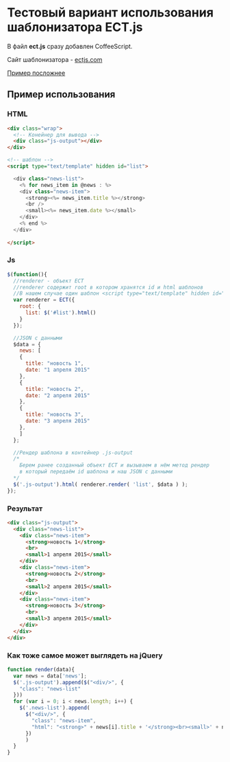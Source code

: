 # Тестовый вариант использования шаблонизатора ECT.js

В файл **ect.js** сразу добавлен CoffeeScript.

Сайт шаблонизатора - [ectjs.com](http://ectjs.com/)

[Пример посложнее](https://github.com/brainmurder/ect-js-test)

## Пример использования

### HTML

```html
<div class="wrap">
  <!-- Конейнер для вывода -->
  <div class="js-output"></div>
</div>

<!-- шаблон -->
<script type="text/template" hidden id="list">

  <div class="news-list">
    <% for news_item in @news : %>
    <div class="news-item">
      <strong><%= news_item.title %></strong>
      <br />
      <small><%= news_item.date %></small>
    </div>
    <% end %>
  </div>
  
</script>
```

### Js

```js
$(function(){
  //renderer - объект ECT
  //renderer содержит root в котором хранятся id и html шаблонов
  //В нашем случае один шаблон <script type="text/template" hidden id="list">
  var renderer = ECT({ 
    root: {
      list: $('#list').html()
    }
  });

  //JSON с данными
  $data = {
    news: [
    {
      title: "новость 1",
      date: "1 апреля 2015"
    },
    {
      title: "новость 2",
      date: "2 апреля 2015"
    },
    {
      title: "новость 3",
      date: "3 апреля 2015"
    },
    ]
  };

  //Рендер шаблона в контейнер .js-output
  /*
    Берем ранее созданный объект ECT и вызываем в нём метод рендер 
    в который передаём id шаблона и наш JSON с данными
  */
  $('.js-output').html( renderer.render( 'list', $data ) );
});
```

### Результат

```html
<div class="js-output">    
  <div class="news-list">
    <div class="news-item">
      <strong>новость 1</strong>
      <br>
      <small>1 апреля 2015</small>
    </div>
    <div class="news-item">
      <strong>новость 2</strong>
      <br>
      <small>2 апреля 2015</small>
    </div>
    <div class="news-item">
      <strong>новость 3</strong>
      <br>
      <small>3 апреля 2015</small>
    </div>
  </div>
</div>
```

### Как тоже самое может выглядеть на jQuery

```js
function render(data){
  var news = data['news'];
  $('.js-output').append($("<div/>", {
    "class": "news-list"
  }))
  for (var i = 0; i < news.length; i++) {
    $('.news-list').append(
      $("<div/>", {
        "class": "news-item",
        "html": "<strong>" + news[i].title + '</strong><br><small>' + news[i].date + '</small>'
      })
      )
  }
}
```
